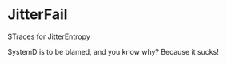 # JitterFail
STraces for JitterEntropy 

SystemD is to be blamed, and you know why? Because it sucks!
